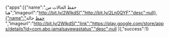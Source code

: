 {"apps":[{"name":"حفظ الحالات من هنا","imageurl":"http://bit.ly/2WlkdSl","http://bit.ly/2Ln0QYF","desc":null},{"name":"حفظ حالة ","imageurl":"http://bit.ly/2WlkdSl","link":"https://play.google.com/store/apps/details?id=com.abo.jamalsavewastatus","desc":null }],"success":1} 

